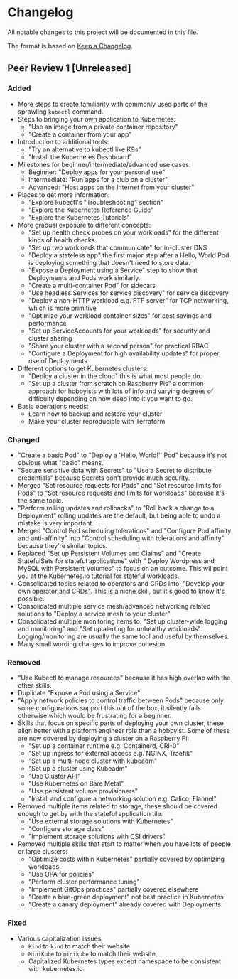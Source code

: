 # Changelog

All notable changes to this project will be documented in this file.

The format is based on [Keep a Changelog](https://keepachangelog.com/en/1.1.0/).

## Peer Review 1 [Unreleased]

### Added

* More steps to create familiarity with commonly used parts of the sprawling `kubectl` command.
* Steps to bringing your own application to Kubernetes:
    * "Use an image from a private container repository"
    * "Create a container from your app"
* Introduction to additional tools:
    * "Try an alternative to kubectl like K9s"
    * "Install the Kubernetes Dashboard"
* Milestones for beginner/intermediate/advanced use cases:
    * Beginner: "Deploy apps for your personal use"
    * Intermediate: "Run apps for a club on a cluster"
    * Advanced: "Host apps on the Internet from your cluster"
* Places to get more information:
    * "Explore kubectl's "Troubleshooting" section"
    * "Explore the Kubernetes Reference Guide"
    * "Explore the Kubernetes Tutorials"
* More gradual exposure to different concepts:
    * "Set up health check probes on your workloads" for the different kinds of health checks
    * "Set up two workloads that communicate" for in-cluster DNS
    * "Deploy a stateless app" the first major step after a Hello, World Pod is deploying 
      something that doesn't need to store data.
    * "Expose a Deployment using a Service" step to show that Deployments and Pods work similarly.
    * "Create a multi-container Pod" for sidecars
    * "Use headless Services for service discovery" for service discovery
    * "Deploy a non-HTTP workload e.g. FTP server" for TCP networking, which is more primitive
    * "Optimize your workload container sizes" for cost savings and performance
    * "Set up ServiceAccounts for your workloads" for security and cluster sharing
    * "Share your cluster with a second person" for practical RBAC
    * "Configure a Deployment for high availability updates" for proper use of Deployments
* Different options to get Kubernetes clusters:
    * "Deploy a cluster in the cloud" this is what most people do.
    * "Set up a cluster from scratch on Raspberry Pis" a common approach for hobbyists with lots of info and
      varying degrees of difficulty depending on how deep into it you want to go.
* Basic operations needs:
    * Learn how to backup and restore your cluster
    * Make your cluster reproducible with Terraform

### Changed

* "Create a basic Pod" to "Deploy a 'Hello, World!'' Pod" because it's not obvious what "basic" means.
* "Secure sensitive data with Secrets" to "Use a Secret to distribute credentials" because Secrets don't
  provide much security.
* Merged "Set resource requests for Pods" and "Set resource limits for Pods" to 
  "Set resource requests and limits for workloads" because it's the same topic.
* "Perform rolling updates and rollbacks" to "Roll back a change to a Deployment" rolling updates are the default, 
  but being able to undo a mistake is very important.
* Merged "Control Pod scheduling tolerations" and "Configure Pod affinity and anti-affinity" into 
  "Control scheduling with tolerations and affinity" because they're similar topics.
* Replaced "Set up Persistent Volumes and Claims" and "Create StatefulSets for stateful applications" with "
  Deploy Wordpress and MySQL with Persistent Volumes" to focus on an outcome. This wil point you at the Kubernetes.io 
  tutorial for stateful workloads.
* Consolidated topics related to operators and CRDs into: "Develop your own operator and CRDs". This is a niche skill,
  but it's good to know it's possible.
* Consolidated multiple service mesh/advanced networking related solutions to "Deploy a service mesh to your cluster"
* Consolidated multiple monitoring items to: "Set up cluster-wide logging and monitoring" and 
  "Set up alerting for unhealthy workloads". Logging/monitoring are usually the same tool and useful by themselves.
* Many small wording changes to improve cohesion.

### Removed

* "Use Kubectl to manage resources" because it has high overlap with the other skills.
* Duplicate "Expose a Pod using a Service"
* "Apply network policies to control traffic between Pods" because only some configurations support this out of the box,
  it silently fails otherwise which would be frustrating for a beginner.
* Skills that focus on specific parts of deploying your own cluster, these align better with a platform engineer role 
  than a hobbyist. Some of these are now covered by deploying a cluster on a Raspberry Pi:
    * "Set up a container runtime e.g. Containerd, CRI-0" 
    * "Set up ingress for external access e.g. NGINX, Traefik"
    * "Set up a multi-node cluster with kubeadm"
    * "Set up a cluster using Kubeadm"
    * "Use Cluster API"
    * "Use Kubernetes on Bare Metal"
    * "Use persistent volume provisioners"
    * "Install and configure a networking solution e.g. Calico, Flannel"
* Removed multiple items related to storage, these should be covered enough to get by with the stateful application tile:
    * "Use external storage solutions with Kubernetes"
    * "Configure storage class"
    * "Implement storage solutions with CSI drivers"
* Removed multiple skills that start to matter when you have lots of people or large clusters:
    * "Optimize costs within Kubernetes" partially covered by optimizing workloads
    * "Use OPA for policies"
    * "Perform cluster performance tuning" 
    * "Implement GitOps practices" partially covered elsewhere
    * "Create a blue-green deployment" not best practice in Kubernetes
    * "Create a canary deployment" already covered with Deployments

### Fixed

* Various capitalization issues.
    * `Kind` to `kind` to match their website
    * `MiniKube` to `minikube` to match their website
    * Capitalized Kubernetes types except namespace to be consistent with kubernetes.io